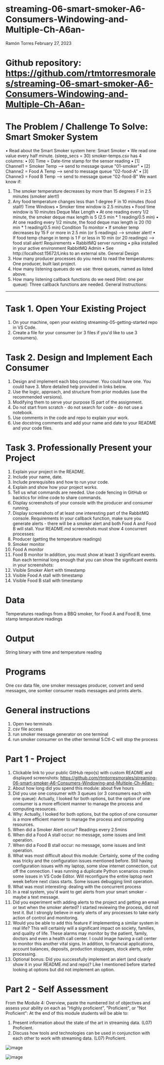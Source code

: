 # streaming-06-smart-smoker-A6-Consumers-Windowing-and-Multiple-Ch-A6an-
Ramón Torres
February 27, 2023
# Github repository: https://github.com/rtmtorresmorales/streaming-06-smart-smoker-A6-Consumers-Windowing-and-Multiple-Ch-A6an-
# The Problem / Challenge To Solve: Smart Smoker System
•	Read about the Smart Smoker system here: Smart Smoker
•	We read one value every half minute. (sleep_secs = 30)
smoker-temps.csv has 4 columns:
•	[0] Time = Date-time stamp for the sensor reading
•	[1] Channel1 = Smoker Temp --> send to message queue "01-smoker"
•	[2] Channe2 = Food A Temp --> send to message queue "02-food-A"
•	[3] Channe3 = Food B Temp --> send to message queue "02-food-B"
We want know if:
1.	The smoker temperature decreases by more than 15 degrees F in 2.5 minutes (smoker alert!)
2.	Any food temperature changes less than 1 degree F in 10 minutes (food stall!)
Time Windows
•	Smoker time window is 2.5 minutes
•	Food time window is 10 minutes
Deque Max Length
•	At one reading every 1/2 minute, the smoker deque max length is 5 (2.5 min * 1 reading/0.5 min)
•	At one reading every 1/2 minute, the food deque max length is 20 (10 min * 1 reading/0.5 min) 
Condition To monitor
•	If smoker temp decreases by 15 F or more in 2.5 min (or 5 readings)  --> smoker alert!
•	If food temp change in temp is 1 F or less in 10 min (or 20 readings)  --> food stall alert!
Requirements
•	RabbitMQ server running
•	pika installed in your active environment
RabbitMQ Admin
•	See http://localhost:15672/Links to an external site.
General Design 
1.	How many producer processes do you need to read the temperatures: One producer, built last project.
2.	How many listening queues do we use: three queues, named as listed above.
3.	How many listening callback functions do we need (Hint: one per queue): Three callback functions are needed.
 General Instructions:
________________________________________
# Task 1. Open Your Existing Project
1.	On your machine, open your existing streaming-05-getting-started repo in VS Code.
2.	Create a file for your consumer (or 3 files if you'd like to use 3 consumers).
 
# Task 2. Design and Implement Each Consumer
1.	Design and implement each bbq consumer. You could have one. You could have 3.  More detailed help provided in links below. 
2.	Use the logic, approach, and structure from prior modules (use the recommended versions).
3.	Modifying them to serve your purpose IS part of the assignment.
4.	Do not start from scratch - do not search for code - do not use a notebook.
5.	Use comments in the code and repo to explain your work. 
6.	Use docstring comments and add your name and date to your README and your code files. 
 
# Task 3. Professionally Present your Project
1.	Explain your project in the README.
2.	Include your name, date.
3.	Include prerequisites and how to run your code. 
4.	Explain and show how your project works. 
5.	Tell us what commands are needed. Use code fencing in GitHub or backtics for inline code to share commands.
6.	Display screenshots of your console with the producer and consumer running.
7.	Display screenshots of at least one interesting part of the RabbitMQ console. 
Requirements
In your callback function, make sure you generate alerts - there will be a smoker alert and both Food A and Food B will stall. 
Your README.md screenshots must show 4 concurrent processes:
1.	Producer (getting the temperature readings)
2.	Smoker monitor
3.	Food A monitor
4.	Food B monitor
In addition, you must show at least 3 significant events.
Run each terminal long enough that you can show the significant events in your screenshots:
1.	Visible Smoker Alert with timestamp
2.	Visible Food A stall with timestamp
3.	Visible Food B stall with timestamp
# Data
Temperatures readings from a BBQ smoker, for Food A and Food B, time stamp temparature readings
# Output
String binary with time and temperature reading
# Programs
One csv data file, one smoker messages producer, convert and send messages, one somker consumer reads messages and prints alerts.
# General instructions
1. Open two terminals
2. csv file access
3. run smoker message generator on one terminal
4. run smoker consumer on the other terminal
5.Ctl-C will stop the process

# Part 1 - Project 
1.	Clickable link to your public GitHub repo(s) with custom README and displayed screenshots:  https://github.com/rtmtorresmorales/streaming-06-smart-smoker-A6-Consumers-Windowing-and-Multiple-Ch-A6an-
2.	About how long did you spend this module:  about five hours
3.	Did you use one consumer with 3 queues (or 3 consumers each with one queue): Actually, I looked for both options, but the option of one consumer is a more efficient manner to manage the process and computing resources.
4.	Why:  Actually, I looked for both options, but the option of one consumer is a more efficient manner to manage the process and computing resources.
5.	When did a Smoker Alert occur? Readings every 2.5mins
6.	When did a Food A stall occur: no message, some issues and limit operation.
7.	When did a Food B stall occur: no message, some issues and limit operation.
8.	What was most difficult about this module:   Certainly, some of the coding was tricky and the configuration issues mentioned before. Still having configuration issues with my laptop, some slow internet connection, cut off the connection.  I was running a duplicate Python scenarios creatin some issues in VS Code Editor.  Will reconfigure the entire laptop next week before next class starts.  Some issues debugging limit operation. 
9.	What was most interesting:  dealing with the concurrent process
10.	In a real system, you'd want to get alerts from your smart smoker - maybe a text message.
1.	Did you experiment with adding alerts to the project and getting an email or text when the smoker alerted? I started reviewing the process, did not test it.  But I strongly believe in early alerts of any processes to take early action of control and monitoring.
2.	Would you be able to add this feature if implementing a similar system in real life? This will certainly will a significant impact on society, families, and quality of life.  These alarms may monitor by the patient, family, doctors and even a health call center.  I could image having a call center to monitor this another vital signs. In addition, to financial applications, account balances, deposits, production stoppages, stock alerts, order processing.
3.	Optional bonus: Did you successfully implement an alert (and clearly show it in your README.md and repo)?  Like I mentioned before started looking at options but did not implement an option. 
# Part 2 - Self Assessment
From the Module 4: Overview, paste the numbered list of objectives and assess your ability on each as "Highly proficient", "Proficient", or "Not Proficient":
At the end of this module students will be able to:
1.	Present information about the state of the art in streaming data. (L07) Proficient.
2.	Discuss how tools and technologies can be used in conjunction with each other to work with streaming data. (L07) Proficient.


![image](https://user-images.githubusercontent.com/111456228/221131576-e2739cc6-1f94-4ea9-989a-e115d9735e98.png)

![image](https://user-images.githubusercontent.com/111456228/221131613-eae49360-d84d-4e95-8adc-02a74b16b42d.png)
